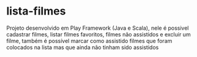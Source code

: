 # lista-filmes
Projeto desenvolvido em Play Framework (Java e Scala), nele é possivel cadastrar filmes, listar filmes favoritos, filmes não assistidos e excluir um filme, também é possível marcar como assistido filmes que foram colocados na lista mas que ainda não tinham sido assistidos 
